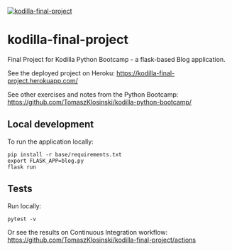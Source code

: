 [![kodilla-final-project](https://github.com/TomaszKlosinski/kodilla-final-project/actions/workflows/ci.yaml/badge.svg)](https://github.com/TomaszKlosinski/kodilla-final-project/actions/workflows/ci.yaml)

# kodilla-final-project
Final Project for Kodilla Python Bootcamp - a flask-based Blog application.

See the deployed project on Heroku:
https://kodilla-final-project.herokuapp.com/

See other exercises and notes from the Python Bootcamp:
https://github.com/TomaszKlosinski/kodilla-python-bootcamp/ 


## Local development

To run the application locally:
```shell
pip install -r base/requirements.txt
export FLASK_APP=blog.py
flask run
```

## Tests

Run locally:
```
pytest -v
```
Or see the results on Continuous Integration workflow:
https://github.com/TomaszKlosinski/kodilla-final-project/actions
